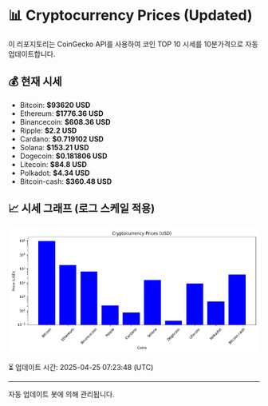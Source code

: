 
# 📊 Cryptocurrency Prices (Updated)

이 리포지토리는 CoinGecko API를 사용하여 코인 TOP 10 시세를 10분가격으로 자동 업데이트합니다.

## 💰 현재 시세
- Bitcoin: **$93620 USD**
- Ethereum: **$1776.36 USD**
- Binancecoin: **$608.36 USD**
- Ripple: **$2.2 USD**
- Cardano: **$0.719102 USD**
- Solana: **$153.21 USD**
- Dogecoin: **$0.181806 USD**
- Litecoin: **$84.8 USD**
- Polkadot: **$4.34 USD**
- Bitcoin-cash: **$360.48 USD**

## 📈 시세 그래프 (로그 스케일 적용)
![Crypto Prices](crypto_prices.png)

⏳ 업데이트 시간: 2025-04-25 07:23:48 (UTC)

---
자동 업데이트 봇에 의해 관리됩니다.

